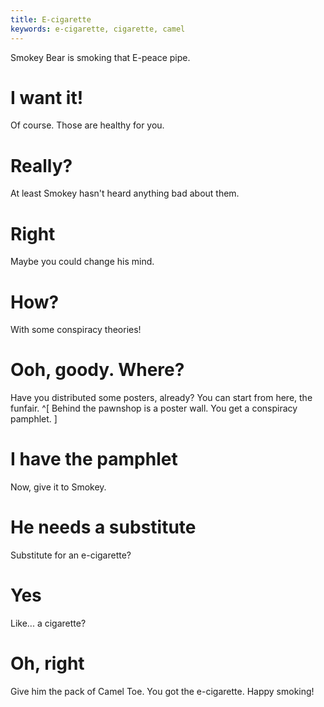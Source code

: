 ```yaml
---
title: E-cigarette
keywords: e-cigarette, cigarette, camel
---
```


Smokey Bear is smoking that E-peace pipe.

# I want it!
Of course. Those are healthy for you.

# Really?
At least Smokey hasn't heard anything bad about them.

# Right
Maybe you could change his mind.

# How?
With some conspiracy theories!

# Ooh, goody. Where?
Have you distributed some posters, already? You can start from here, the funfair. ^[ Behind the pawnshop is a poster wall. You get a conspiracy pamphlet. ]

# I have the pamphlet
Now, give it to Smokey.

# He needs a substitute
Substitute for an e-cigarette?

# Yes
Like... a cigarette?

# Oh, right
Give him the pack of Camel Toe. You got the e-cigarette. Happy smoking!
